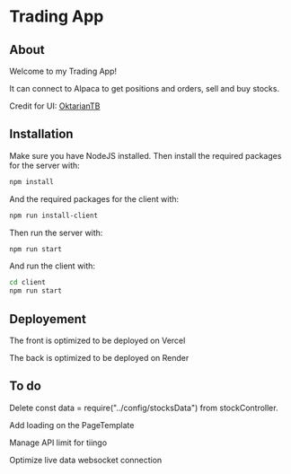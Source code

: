 # Trading App



## About
Welcome to my Trading App!

It can connect to Alpaca to get positions and orders, sell and buy stocks.

Credit for UI: [OktarianTB](https://github.com/OktarianTB/stock-trading-simulator) 


## Installation
Make sure you have NodeJS installed. Then install the required packages for the server with:

```sh
npm install
```

And the required packages for the client with:
```sh
npm run install-client
```


Then run the server with:
```sh
npm run start
```
And run the client with:
```sh
cd client
npm run start
```

## Deployement
The front is optimized to be deployed on Vercel

The back is optimized to be deployed on Render


## To do
Delete const data = require("../config/stocksData") from stockController.

Add loading on the PageTemplate

Manage API limit for tiingo

Optimize live data websocket connection



